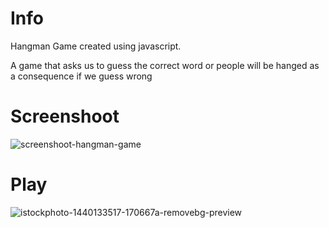 # Info
Hangman Game created using javascript.

A game that asks us to guess the correct word or people will be hanged as a consequence if we guess wrong

# Screenshoot
![screenshoot-hangman-game](https://github.com/iwantama2/hangman-game/assets/46395434/37ac4ef6-ce1d-4f72-a523-aa002ed2c981)

# Play
![istockphoto-1440133517-170667a-removebg-preview](https://github.com/iwantama2/hangman-game/assets/46395434/0c163a62-5a14-40ef-985a-03e858578da2)
